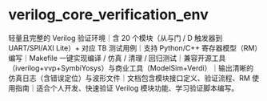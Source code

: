 # verilog_core_verification_env
轻量且完整的 Verilog 验证环境｜含 20 个模块（从与门 / D 触发器到 UART/SPI/AXI Lite）+ 对应 TB 测试用例｜支持 Python/C++ 寄存器模型（RM）编写｜Makefile 一键实现编译 / 仿真 / 清理 / 回归测试｜兼容开源工具（iverilog+vvp+SymbiYosys）与商业工具（ModelSim+Verdi）｜输出清晰的仿真日志（含错误定位）与波形文件｜文档包含模块接口定义、验证流程、RM 使用指南｜适合个人开发、快速验证 Verilog 模块功能、学习验证脚本编写。
